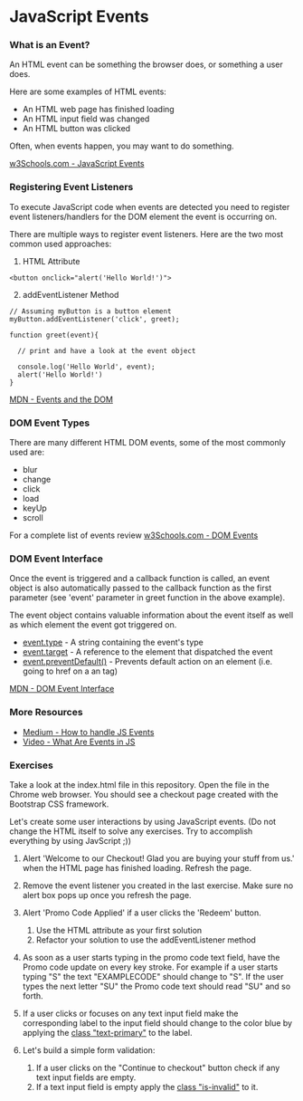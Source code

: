 # JavaScript Events

### What is an Event?

An HTML event can be something the browser does, or something a user does.

Here are some examples of HTML events:

- An HTML web page has finished loading
- An HTML input field was changed
- An HTML button was clicked

Often, when events happen, you may want to do something.

[w3Schools.com - JavaScript Events](https://www.w3schools.com/js/js_events.asp)

### Registering Event Listeners

To execute JavaScript code when events are detected you need to register event listeners/handlers for the DOM element the event is occurring on.

There are multiple ways to register event listeners. Here are the two most common used approaches:

1. HTML Attribute

`<button onclick="alert('Hello World!')">`

2. addEventListener Method

```
// Assuming myButton is a button element
myButton.addEventListener('click', greet);

function greet(event){

  // print and have a look at the event object

  console.log('Hello World', event);
  alert('Hello World!')
}
```

[MDN - Events and the DOM](https://developer.mozilla.org/en-US/docs/Web/API/Document_Object_Model/Events)

### DOM Event Types

There are many different HTML DOM events, some of the most commonly used are:

- blur
- change
- click
- load
- keyUp
- scroll

For a complete list of events review [w3Schools.com - DOM Events](https://www.w3schools.com/jsref/dom_obj_event.asp)

### DOM Event Interface

Once the event is triggered and a callback function is called, an event object is also automatically passed to the callback function as the first parameter (see 'event' parameter in greet function in the above example).

The event object contains valuable information about the event itself as well as which element the event got triggered on.

- [event.type](https://developer.mozilla.org/en-US/docs/Web/API/Event/type) - A string containing the event's type
- [event.target](https://developer.mozilla.org/en-US/docs/Web/API/Event/target) - A reference to the element that dispatched the event
- [event.preventDefault()](https://developer.mozilla.org/en-US/docs/Web/API/Event/preventDefault) - Prevents default action on an element (i.e. going to href on a an <a> tag)

[MDN - DOM Event Interface ](https://developer.mozilla.org/en-US/docs/Web/API/Event)

### More Resources

- [Medium - How to handle JS Events](https://medium.freecodecamp.org/event-handling-in-javascript-with-examples-f6bc1e2fff57)
- [Video - What Are Events in JS](https://www.youtube.com/watch?v=gx0oAgvXyE4)

### Exercises

Take a look at the index.html file in this repository. Open the file in the Chrome web browser. You should see a checkout page created with the Bootstrap CSS framework.

Let's create some user interactions by using JavaScript events. (Do not change the HTML itself to solve any exercises. Try to accomplish everything by using JavScript ;))

1. Alert 'Welcome to our Checkout! Glad you are buying your stuff from us.' when the HTML page has finished loading. Refresh the page.

2. Remove the event listener you created in the last exercise. Make sure no alert box pops up once you refresh the page.

3. Alert 'Promo Code Applied' if a user clicks the 'Redeem' button.

   1. Use the HTML attribute as your first solution
   2. Refactor your solution to use the addEventListener method

4. As soon as a user starts typing in the promo code text field, have the Promo code update on every key stroke. For example if a user starts typing "S" the text "EXAMPLECODE" should change to "S". If the user types the next letter "SU" the Promo code text should read "SU" and so forth.

5. If a user clicks or focuses on any text input field make the corresponding label to the input field should change to the color blue by applying the [class "text-primary"](https://getbootstrap.com/docs/4.1/utilities/colors/) to the label.

6. Let's build a simple form validation:
   1. If a user clicks on the "Continue to checkout" button check if any text input fields are empty.
   2. If a text input field is empty apply the [class "is-invalid"](https://getbootstrap.com/docs/4.1/components/forms/#validation) to it.

